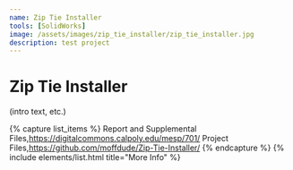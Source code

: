 ```yaml
---
name: Zip Tie Installer
tools: [SolidWorks]
image: /assets/images/zip_tie_installer/zip_tie_installer.jpg
description: test project
---
```


# Zip Tie Installer

(intro text, etc.)

{% capture list_items %}
Report and Supplemental Files,https://digitalcommons.calpoly.edu/mesp/701/
Project Files,https://github.com/moffdude/Zip-Tie-Installer/
{% endcapture %}
{% include elements/list.html title="More Info" %}
